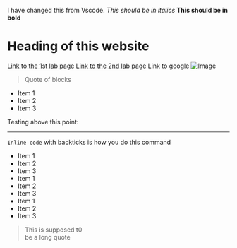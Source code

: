 I have changed this from Vscode.
*This should be in italics*
**This should be in bold**

# Heading of this website
[Link to the 1st lab page](https://aajc.github.io/cse15l-lab-reports/lab-report-1-week-2.html)
[Link to the 2nd lab page](https://aajc.github.io/cse15l-lab-reports/lab-report-2-week-4.html)
Link to google
![Image](http://url/a.png)
> Quote of blocks

* Item 1
* Item 2
* Item 3

Testing above this point:

--- 

`Inline code` with backticks is how you do this command


* Item 1
* Item 2
* Item 3
* Item 1
* Item 2
* Item 3
* Item 1
* Item 2
* Item 3

> This
> is supposed t0\
> be a long 
> quote
